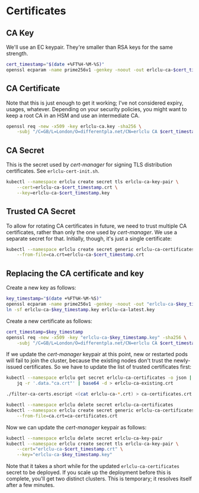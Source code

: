 # Certificates

## CA Key

We'll use an EC keypair. They're smaller than RSA keys for the same strength.

```sh
cert_timestamp="$(date +%FT%H-%M-%S)"
openssl ecparam -name prime256v1 -genkey -noout -out erlclu-ca-$cert_timestamp.key
```

## CA Certificate

Note that this is just enough to get it working; I've not considered expiry, usages, whatever. Depending on your
security policies, you might want to keep a root CA in an HSM and use an intermediate CA.

```sh
openssl req -new -x509 -key erlclu-ca.key -sha256 \
    -subj "/C=GB/L=London/O=differentpla.net/CN=erlclu CA $cert_timestamp" -out "erlclu-ca-$cert_timestamp.crt"
```

## CA Secret

This is the secret used by _cert-manager_ for signing TLS distribution certificates. See `erlclu-cert-init.sh`.

```sh
kubectl --namespace erlclu create secret tls erlclu-ca-key-pair \
    --cert=erlclu-ca-$cert_timestamp.crt \
    --key=erlclu-ca-$cert_timestamp.key
```

## Trusted CA Secret

To allow for rotating CA certificates in future, we need to trust multiple CA certificates, rather than only the one
used by _cert-manager_. We use a separate secret for that. Initially, though, it's just a single certificate:

```sh
kubectl --namespace erlclu create secret generic erlclu-ca-certificates \
    --from-file=ca.crt=erlclu-ca-$cert_timestamp.crt
```

## Replacing the CA certificate and key

Create a new key as follows:

```sh
key_timestamp="$(date +%FT%H-%M-%S)"
openssl ecparam -name prime256v1 -genkey -noout -out "erlclu-ca-$key_timestamp.key"
ln -sf erlclu-ca-$key_timestamp.key erlclu-ca-latest.key
```

Create a new certificate as follows:

```sh
cert_timestamp=$key_timestamp
openssl req -new -x509 -key "erlclu-ca-$key_timestamp.key" -sha256 \
    -subj "/C=GB/L=London/O=differentpla.net/CN=erlclu CA $cert_timestamp" -out "erlclu-ca-$cert_timestamp.crt"
```

If we update the _cert-manager_ keypair at this point, new or restarted pods will fail to join the cluster, because the
existing nodes don't trust the newly-issued certificates. So we have to update the list of trusted certificates first:

```sh
kubectl --namespace erlclu get secret erlclu-ca-certificates -o json | \
    jq -r '.data."ca.crt"' | base64 -d > erlclu-ca-existing.crt

./filter-ca-certs.escript <(cat erlclu-ca-*.crt) > ca-certificates.crt

kubectl --namespace erlclu delete secret erlclu-ca-certificates
kubectl --namespace erlclu create secret generic erlclu-ca-certificates \
    --from-file=ca.crt=ca-certificates.crt
```

Now we can update the _cert-manager_ keypair as follows:

```sh
kubectl --namespace erlclu delete secret erlclu-ca-key-pair
kubectl --namespace erlclu create secret tls erlclu-ca-key-pair \
    --cert="erlclu-ca-$cert_timestamp.crt" \
    --key="erlclu-ca-$key_timestamp.key"
```

Note that it takes a short while for the updated `erlclu-ca-certificates` secret to be deployed. If you scale up the
deployment before this is complete, you'll get two distinct clusters. This is temporary; it resolves itself after a few
minutes.
